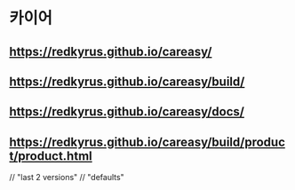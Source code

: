 # 카이어
## https://redkyrus.github.io/careasy/
## https://redkyrus.github.io/careasy/build/
## https://redkyrus.github.io/careasy/docs/
## https://redkyrus.github.io/careasy/build/product/product.html

// "last 2 versions"
// "defaults"

